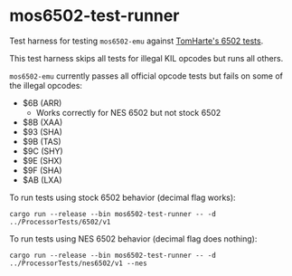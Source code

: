 # mos6502-test-runner

Test harness for testing `mos6502-emu` against [TomHarte's 6502 tests](https://github.com/TomHarte/ProcessorTests/tree/main/nes6502).

This test harness skips all tests for illegal KIL opcodes but runs all others.

`mos6502-emu` currently passes all official opcode tests but fails on some of the illegal opcodes:
* $6B (ARR)
  * Works correctly for NES 6502 but not stock 6502
* $8B (XAA)
* $93 (SHA)
* $9B (TAS)
* $9C (SHY)
* $9E (SHX)
* $9F (SHA)
* $AB (LXA)

To run tests using stock 6502 behavior (decimal flag works):
```shell
cargo run --release --bin mos6502-test-runner -- -d ../ProcessorTests/6502/v1
```

To run tests using NES 6502 behavior (decimal flag does nothing):
```shell
cargo run --release --bin mos6502-test-runner -- -d ../ProcessorTests/nes6502/v1 --nes
```